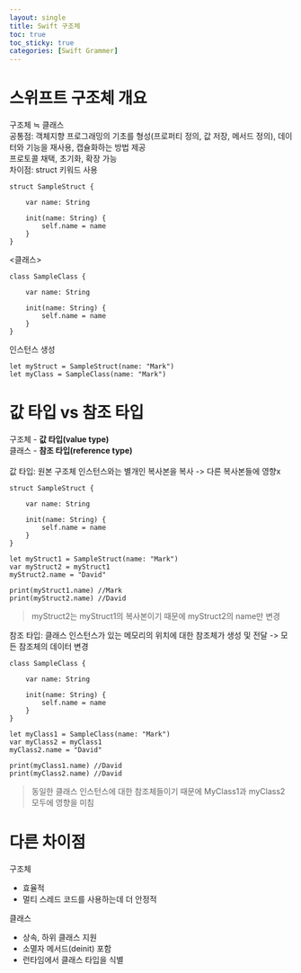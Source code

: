 ```yaml
---
layout: single
title: Swift 구조체
toc: true
toc_sticky: true
categories: [Swift Grammer]
---
```

 
# 스위프트 구조체 개요
구조체 ≒ 클래스<br/>
공통점: 객체지향 프로그래밍의 기초를 형성(프로퍼티 정의, 값 저장, 메서드 정의), 데이터와 기능을 재사용, 캡슐화하는 방법 제공<br/>
 프로토콜 채택, 초기화, 확장 가능<br/>
차이점: struct 키워드 사용
```
struct SampleStruct {
     
    var name: String
     
    init(name: String) {
        self.name = name
    }
}
```
&#60;클래스&#62;
```
class SampleClass {
     
    var name: String
     
    init(name: String) {
        self.name = name
    }
}
```
인스턴스 생성
```
let myStruct = SampleStruct(name: "Mark")
let myClass = SampleClass(name: "Mark")
```

# 값 타입 vs 참조 타입
구조체 - **값 타입(value type)**<br/>
클래스 - **참조 타입(reference type)**<br/>
<br/>
값 타입: 원본 구조체 인스턴스와는 별개인 복사본을 복사 -> 다른 복사본들에 영향x
```
struct SampleStruct {
     
    var name: String
     
    init(name: String) {
        self.name = name
    }
}
 
let myStruct1 = SampleStruct(name: "Mark")
var myStruct2 = myStruct1
myStruct2.name = "David"

print(myStruct1.name) //Mark
print(myStruct2.name) //David
```
> myStruct2는 myStruct1의 복사본이기 때문에 myStruct2의 name만 변경

참조 타입: 클래스 인스턴스가 있는 메모리의 위치에 대한 참조체가 생성 및 전달 -> 모든 참조체의 데이터 변경
```
class SampleClass {
     
    var name: String
     
    init(name: String) {
        self.name = name
    }
}

let myClass1 = SampleClass(name: "Mark")
var myClass2 = myClass1
myClass2.name = "David"

print(myClass1.name) //David
print(myClass2.name) //David

```
> 동일한 클래스 인스턴스에 대한 참조체들이기 때문에 MyClass1과 myClass2 모두에 영향을 미침

# 다른 차이점
구조체
- 효율적
- 멀티 스레드 코드를 사용하는데 더 안정적
 
클래스
- 상속, 하위 클래스 지원
- 소멸자 메서드(deinit) 포함
- 런타임에서 클래스 타입을 식별
